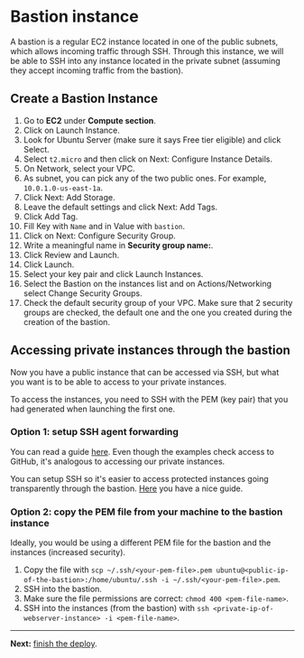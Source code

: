 # Bastion instance

A bastion is a regular EC2 instance located in one of the public subnets, which allows incoming traffic through SSH. Through this instance, we will be able to SSH into any instance located in the private subnet (assuming they accept incoming traffic from the bastion).

## Create a Bastion Instance
1. Go to **EC2** under **Compute section**.
2. Click on Launch Instance.
3. Look for Ubuntu Server (make sure it says Free tier eligible) and click Select.
4. Select `t2.micro` and then click on Next: Configure Instance Details.
5. On Network, select your VPC.
6. As subnet, you can pick any of the two public ones. For example, `10.0.1.0-us-east-1a`.
8. Click Next: Add Storage.
9. Leave the default settings and click Next: Add Tags.
10. Click Add Tag.
11. Fill Key with `Name` and in Value with `bastion`.
12. Click on Next: Configure Security Group.
13. Write a meaningful name in **Security group name:**.
14. Click Review and Launch.
15. Click Launch.
16. Select your key pair and click Launch Instances.
17. Select the Bastion on the instances list and on Actions/Networking select Change Security Groups.
18. Check the default security group of your VPC. Make sure that 2 security groups are checked, the default one and the one you created during the creation of the bastion.

## Accessing private instances through the bastion

Now you have a public instance that can be accessed via SSH, but what you want is to be able to access to your private instances.

To access the instances, you need to SSH with the PEM (key pair) that you had generated when launching the first one.

### Option 1: setup SSH agent forwarding
You can read a guide [here](https://developer.github.com/v3/guides/using-ssh-agent-forwarding/). Even though the examples check access to GitHub, it's analogous to accessing our private instances.

You can setup SSH so it's easier to access protected instances going transparently through the bastion. [Here](https://www.cyberciti.biz/faq/linux-unix-ssh-proxycommand-passing-through-one-host-gateway-server/) you have a nice guide.

### Option 2: copy the PEM file from your machine to the bastion instance
Ideally, you would be using a different PEM file for the bastion and the instances (increased security).

1. Copy the file with `scp ~/.ssh/<your-pem-file>.pem ubuntu@<public-ip-of-the-bastion>:/home/ubuntu/.ssh -i ~/.ssh/<your-pem-file>.pem`.
2. SSH into the bastion.
2. Make sure the file permissions are correct: `chmod 400 <pem-file-name>`.
3. SSH into the instances (from the bastion) with `ssh <private-ip-of-webserver-instance> -i <pem-file-name>`.

---

**Next:** [finish the deploy](/workshop/vpc-subnets-bastion/08-finishing-up.md).